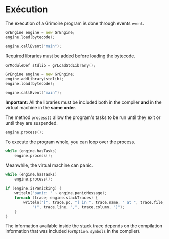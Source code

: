 # Exécution

The execution of a Grimoire program is done through events `event`.
```d
GrEngine engine = new GrEngine;
engine.load(bytecode);

engine.callEvent("main");
```

Required libraries must be added before loading the bytecode.
```d
GrModuleDef stdlib = grLoadStdLibrary();

GrEngine engine = new GrEngine;
engine.addLibrary(stdlib);
engine.load(bytecode);

engine.callEvent("main");
```
**Important:** All the libraries must be included both in the compiler **and** in the virtual machine in the **same order**.

The method `process()` allow the program's tasks to be run until they exit or until they are suspended.
```d
engine.process();
```

To execute the program whole, you can loop over the process.
```d
while (engine.hasTasks)
    engine.process();
```

Meanwhile, the virtual machine can panic.
```d
while (engine.hasTasks)
    engine.process();

if (engine.isPanicking) {
    writeln("panic: " ~ engine.panicMessage);
    foreach (trace; engine.stackTraces) {
        writeln("[", trace.pc, "] in ", trace.name, " at ", trace.file,
            "(", trace.line, ",", trace.column, ")");
    }
}
```

The information available inside the stack trace depends on the compilation information that was included (`GrOption.symbols` in the compiler).
